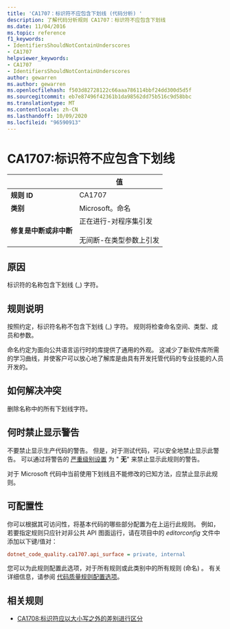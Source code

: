 ```yaml
---
title: 'CA1707：标识符不应包含下划线 (代码分析) '
description: 了解代码分析规则 CA1707：标识符不应包含下划线
ms.date: 11/04/2016
ms.topic: reference
f1_keywords:
- IdentifiersShouldNotContainUnderscores
- CA1707
helpviewer_keywords:
- CA1707
- IdentifiersShouldNotContainUnderscores
author: gewarren
ms.author: gewarren
ms.openlocfilehash: f503d82728122c66aaa786114bbf24dd300d5d5f
ms.sourcegitcommit: eb7e87496f42361b1da98562dd75b516c9d58bbc
ms.translationtype: MT
ms.contentlocale: zh-CN
ms.lasthandoff: 10/09/2020
ms.locfileid: "96590913"
---
```

# <a name="ca1707-identifiers-should-not-contain-underscores"></a>CA1707:标识符不应包含下划线

| | 值 |
|-|-|
| **规则 ID** |CA1707|
| **类别** |Microsoft。命名|
| **修复是中断或非中断** |正在进行-对程序集引发<br/><br/>无间断-在类型参数上引发|

## <a name="cause"></a>原因

标识符的名称包含下划线 (\_) 字符。

## <a name="rule-description"></a>规则说明

按照约定，标识符名称不包含下划线 (\_) 字符。 规则将检查命名空间、类型、成员和参数。

命名约定为面向公共语言运行时的库提供了通用的外观。 这减少了新软件库所需的学习曲线，并使客户可以放心地了解库是由具有开发托管代码的专业技能的人员开发的。

## <a name="how-to-fix-violations"></a>如何解决冲突

删除名称中的所有下划线字符。

## <a name="when-to-suppress-warnings"></a>何时禁止显示警告

不要禁止显示生产代码的警告。 但是，对于测试代码，可以安全地禁止显示此警告。 可以通过将警告的 [严重级别设置](../configuration-options.md#severity-level) 为 " **无**" 来禁止显示此规则的警告。

对于 Microsoft 代码中当前使用下划线且不能修改的已知方法，应禁止显示此规则。

## <a name="configurability"></a>可配置性

你可以根据其可访问性，将基本代码的哪些部分配置为在上运行此规则。 例如，若要指定规则只应针对非公共 API 图面运行，请在项目中的 *editorconfig* 文件中添加以下键/值对：

```ini
dotnet_code_quality.ca1707.api_surface = private, internal
```

您可以为此规则配置此选项，对于所有规则或此类别中的所有规则 (命名) 。 有关详细信息，请参阅 [代码质量规则配置选项](../code-quality-rule-options.md)。

## <a name="related-rules"></a>相关规则

- [CA1708:标识符应以大小写之外的差别进行区分](ca1708.md)
